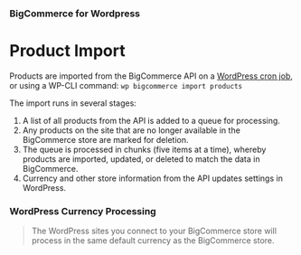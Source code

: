 <div><h3 class="sub-docs-type" id="bigcommerce-for-wordpress">BigCommerce for Wordpress</h3>
<h1 class="sub-docs-title">Product Import</h1>

Products are imported from the BigCommerce API on a [WordPress cron job](https://developer.wordpress.org/plugins/cron/), or using a WP-CLI command: `wp bigcommerce import products`

The import runs in several stages:
1. A list of all products from the API is added to a queue for processing.
2. Any products on the site that are no longer available in the BigCommerce store are marked for deletion.
3. The queue is processed in chunks (five items at a time), whereby products are imported, updated, or deleted to match the data in BigCommerce.
4. Currency and other store information from the API updates settings in WordPress.


<div class="HubBlock--callout">
<div class="CalloutBlock--">
<div class="HubBlock-content">
    
<!-- theme:  -->

### WordPress Currency Processing
> The WordPress sites you connect to your BigCommerce store will process in the same default currency as the BigCommerce store.

</div>
</div>
</div>

